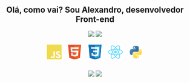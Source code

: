 <h2 align="center"> 
 Olá, como vai? Sou Alexandro, desenvolvedor Front-end 
</h2>

<div align="center">
 <img height = "180em" src="https://github-readme-stats.vercel.app/api?username=alexandrolsf&show_icons=true&theme=highcontrast" />
 <img height = "180em" src="https://github-readme-stats.vercel.app/api/top-langs/?username=alexandrolsf&layout=compact&langs_count=16&theme=highcontrast"/>
</div>

<div align="center" style="display: inline_block"><br>
  <img align="center"  height="40" width="40" hspace="5" src="https://raw.githubusercontent.com/devicons/devicon/master/icons/javascript/javascript-plain.svg">
  <img align="center"  height="40" width="40" hspace="5" src="https://raw.githubusercontent.com/devicons/devicon/master/icons/html5/html5-original.svg">
  <img align="center"  height="40" width="40" hspace="5" src="https://raw.githubusercontent.com/devicons/devicon/master/icons/css3/css3-original.svg">
  <img align="center"  height="40" width="40" hspace="5" src="https://raw.githubusercontent.com/devicons/devicon/master/icons/react/react-original.svg">
  <img align="center"  height="40" width="40" hspace="5" src="https://raw.githubusercontent.com/devicons/devicon/master/icons/python/python-original.svg">
</div>

##

<div align="center"> 
  <a href="https://instagram.com/alexandrolsf_" target="_blank"><img src="https://img.shields.io/badge/-Instagram-%23E4405F?style=for-the-badge&logo=instagram&logoColor=white" target="_blank"></a> 
  <a href="https://www.linkedin.com/in/alexandro-lopes-192ba8219" target="_blank"><img src="https://img.shields.io/badge/-LinkedIn-%230077B5?style=for-the-badge&logo=linkedin&logoColor=white" target="_blank"></a> 
</div>
  
